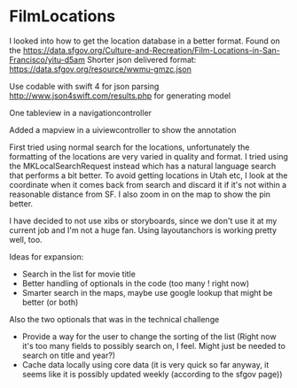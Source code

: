 # FilmLocations

I looked into how to get the location database in a better format. Found on the 
https://data.sfgov.org/Culture-and-Recreation/Film-Locations-in-San-Francisco/yitu-d5am
Shorter json delivered format: https://data.sfgov.org/resource/wwmu-gmzc.json

Use codable with swift 4 for json parsing
http://www.json4swift.com/results.php for generating model

One tableview in a navigationcontroller

Added a mapview in a uiviewcontroller to show the annotation

First tried using normal search for the locations, unfortunately the formatting of the locations are very
varied in quality and format. I tried using the MKLocalSearchRequest instead which has a natural language
search that performs a bit better. To avoid getting locations in Utah etc, I look at the coordinate when it
comes back from search and discard it if it's not within a reasonable distance from SF. I also zoom in on the
map to show the pin better.

I have decided to not use xibs or storyboards, since we don't use it at my current job and I'm not a huge fan.
Using layoutanchors is working pretty well, too.

Ideas for expansion:
* Search in the list for movie title
* Better handling of optionals in the code (too many ! right now)
* Smarter search in the maps, maybe use google lookup that might be better (or both)

Also the two optionals that was in the technical challenge
* Provide a way for the user to change the sorting of the list (Right now it's too many fields to possibly search on, I feel. Might just be needed to search on title and year?)
* Cache data locally using core data (it is very quick so far anyway, it seems like it is possibly updated weekly (according to the sfgov page))
